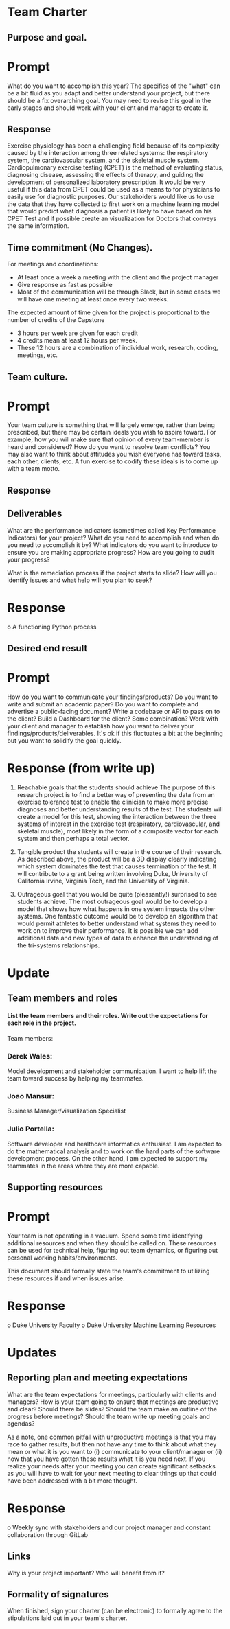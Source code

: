 # Team Charter
## Purpose and goal.  

# Prompt

What do you want to accomplish this year? The specifics of the "what" can be a bit fluid as you adapt and better understand your project, but there should be a fix overarching goal.  You may need to revise this goal in the early stages and should work with your client and manager to create it.

## Response

Exercise physiology has been a challenging field because of its complexity caused by the interaction among three related systems: the respiratory system, the cardiovascular system, and the skeletal muscle system. Cardiopulmonary exercise testing (CPET) is the method of evaluating status, diagnosing disease, assessing the effects of therapy, and guiding the development of personalized laboratory prescription. It would be very useful if this data from CPET could be used as a means to for physicians to easily use for diagnostic purposes.
Our stakeholders would like us to use the data that they have collected to first work on a machine learning model that would predict what diagnosis a patient is likely to have based on his CPET Test and if possible create an visualization for Doctors that conveys the same information.


## Time commitment (No Changes).

For meetings and coordinations:
 * At least once a week a meeting with the client and the project manager
 * Give response as fast as possible
 * Most of the communication will be through Slack, but in some cases we will have one meeting at least once every two weeks.

The expected amount of time given for the project is proportional to the number of credits of the Capstone
 * 3 hours per week are given for each credit
 * 4 credits mean at least 12 hours per week.
 * These 12 hours are a combination of individual work, research, coding, meetings, etc.

## Team culture.

# Prompt

Your team culture is something that will largely emerge, rather than being prescribed, but there may be certain ideals you wish to aspire toward. For example, how you will make sure that opinion of every team-member is heard and considered? How do you want to resolve team conflicts? You may also want to think about attitudes you wish everyone has toward tasks, each other, clients, etc. A fun exercise to codify these ideals is to come up with a team motto.

## Response



## Deliverables

What are the performance indicators (sometimes called Key Performance Indicators) for your project?  What do you need to accomplish and when do you need to accomplish it by?  What indicators do you want to introduce to ensure you are making appropriate progress?  How are you going to audit your progress?

What is the remediation process if the project starts to slide?  How will you identify issues and what help will you plan to seek?

# Response
o A functioning Python process

## Desired end result

# Prompt

How do you want to communicate your findings/products?  Do you want to write and submit an academic paper? Do you want to complete and advertise a public-facing document?  Write a codebase or API to pass on to the client?  Build a Dashboard for the client? Some combination? Work with your client and manager to establish how you want to deliver your findings/products/deliverables. It's ok if this fluctuates a bit at the beginning but you want to solidify the goal quickly.

# Response (from write up)

1. Reachable goals that the students should achieve
The purpose of this research project is to find a better way of presenting the data from an exercise tolerance test to enable the clinician to make more precise diagnoses and better understanding results of the test. The students will create a model for this test, showing the interaction between the three systems of interest in the exercise test (respiratory, cardiovascular, and skeletal muscle), most likely in the form of a composite vector for each system and then perhaps a total vector.

2. Tangible product the students will create in the course of their research.
As described above, the product will be a 3D display clearly indicating which system dominates the test that causes termination of the test. It will contribute to a grant being written involving Duke, University of California Irvine, Virginia Tech, and the University of Virginia.

3. Outrageous goal that you would be quite (pleasantly!) surprised to see students achieve.
The most outrageous goal would be to develop a model that shows how what happens in one system impacts the other systems. One fantastic outcome would be to develop an algorithm that would permit athletes to better understand what systems they need to work on to improve their performance. It is possible we can add additional data and new types of data to enhance the understanding of the tri-systems relationships.

# Update

## Team members and roles

#### List the team members and their roles.  Write out the expectations for each role in the project.

Team members:

### Derek Wales:
Model development and stakeholder communication. I want to help lift the team toward success by helping my teammates.  

### Joao Mansur:
Business Manager/visualization Specialist

### Julio Portella:
Software developer and healthcare informatics enthusiast. I am expected to do the mathematical analysis and to work on the hard parts of the software development process. On the other hand, I am expected to support my teammates in the areas where they are more capable.


## Supporting resources

# Prompt

Your team is not operating in a vacuum.  Spend some time identifying additional resources and when they should be called on.  These resources can be used for technical help, figuring out team dynamics, or figuring out personal working habits/environments.

This document should formally state the team's commitment to utilizing these resources if and when issues arise.

# Response

o Duke University Faculty
o Duke University Machine Learning Resources

# Updates

## Reporting plan and meeting expectations

What are the team expectations for meetings, particularly with clients and managers? How is your team going to ensure that meetings are productive and clear? Should there be slides? Should the team make an outline of the progress before meetings?  Should the team write up meeting goals and agendas?

As a note, one common pitfall with unproductive meetings is that you may race to gather results, but then not have any time to think about what they mean or what it is you want to (i) communicate to your client/manager or (ii) now that you have gotten these results what it is you need next.  If you realize your needs after your meeting you can create significant setbacks as you will have to wait for your next meeting to clear things up that could have been addressed with a bit more thought.

# Response

o Weekly sync with stakeholders and our project manager and constant collaboration through GitLab

## Links

Why is your project important?  Who will benefit from it?

## Formality of signatures

When finished, sign your charter (can be electronic) to formally agree to the stipulations laid out in your team's charter.
